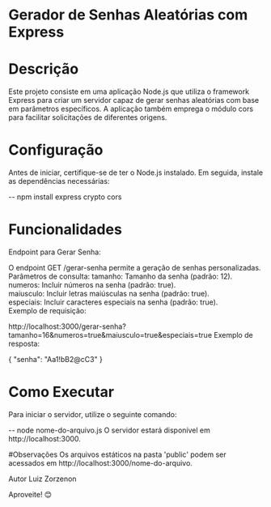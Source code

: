 # Gerador de Senhas Aleatórias com Express

# Descrição
Este projeto consiste em uma aplicação Node.js que utiliza o framework Express para criar um servidor capaz de gerar senhas aleatórias com base em parâmetros específicos. A aplicação também emprega o módulo cors para facilitar solicitações de diferentes origens.

# Configuração
Antes de iniciar, certifique-se de ter o Node.js instalado. Em seguida, instale as dependências necessárias:


-- npm install express crypto cors

# Funcionalidades
Endpoint para Gerar Senha:

O endpoint GET /gerar-senha permite a geração de senhas personalizadas.
Parâmetros de consulta:
tamanho: Tamanho da senha (padrão: 12).  
numeros: Incluir números na senha (padrão: true).  
maiusculo: Incluir letras maiúsculas na senha (padrão: true).  
especiais: Incluir caracteres especiais na senha (padrão: true).  
Exemplo de requisição: 


http://localhost:3000/gerar-senha?tamanho=16&numeros=true&maiusculo=true&especiais=true
Exemplo de resposta:

{
  "senha": "Aa1!bB2@cC3"
}  
# Como Executar
Para iniciar o servidor, utilize o seguinte comando:

-- node nome-do-arquivo.js
O servidor estará disponível em http://localhost:3000.

#Observações
Os arquivos estáticos na pasta 'public' podem ser acessados em http://localhost:3000/nome-do-arquivo.

Autor
Luiz Zorzenon

Aproveite! 😊
